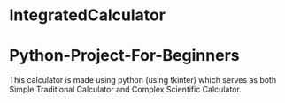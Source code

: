 # IntegratedCalculator
# Python-Project-For-Beginners

This calculator is made using python (using tkinter) which serves as both Simple Traditional Calculator and Complex Scientific Calculator.

